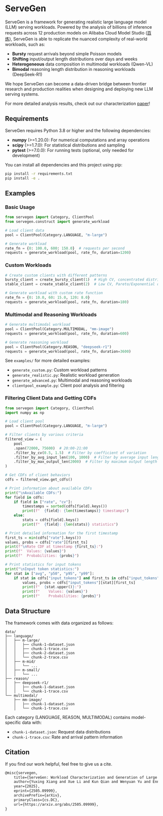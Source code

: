 # ServeGen

ServeGen is a framework for generating realistic large language model (LLM) serving workloads.
Powered by the analysis of billions of inference requests across 12 production models on Alibaba Cloud Model Studio ([百炼](https://www.aliyun.com/product/bailian)), ServeGen is able to replicate the nuanced complexity of real-world workloads, such as:

+ **Bursty** request arrivals beyond simple Poisson models
+ **Shifting** input/output length distributions over days and weeks
+ **Heterogeneous** data composition in multimodal workloads (Qwen-VL)
+ **Bimodal** reasoning length distribution in reasoning workloads (DeepSeek-R1)

We hope ServeGen can become a data-driven bridge between frontier research and production realities when designing and deploying new LLM serving systems.

For more detailed analysis results, check out our characterization [paper](https://www.arxiv.org/abs/2505.09999)!


## Requirements

ServeGen requires Python 3.8 or higher and the following dependencies:

- **numpy** (>=1.20.0): For numerical computations and array operations
- **scipy** (>=1.7.0): For statistical distributions and sampling
- **pytest** (>=7.0.0): For running tests (optional, only needed for development)

You can install all dependencies and this project using pip:

```bash
pip install -r requirements.txt
pip install -e .
```

## Examples

### Basic Usage

```python
from servegen import Category, ClientPool
from servegen.construct import generate_workload

# Load client data
pool = ClientPool(Category.LANGUAGE, "m-large")

# Generate workload
rate_fn = {0: 100.0, 600: 150.0}  # requests per second
requests = generate_workload(pool, rate_fn, duration=1200)
```

### Custom Workloads

```python
# Create custom clients with different patterns
bursty_client = create_bursty_client(1)  # High CV, concentrated distributions
stable_client = create_stable_client(2)  # Low CV, Pareto/Exponential distributions

# Generate workload with custom rate function
rate_fn = {0: 10.0, 60: 15.0, 120: 8.0}
requests = generate_workload(pool, rate_fn, duration=180)
```

### Multimodal and Reasoning Workloads

```python
# Generate multimodal workload
pool = ClientPool(Category.MULTIMODAL, "mm-image")
requests = generate_workload(pool, rate_fn, duration=600)

# Generate reasoning workload
pool = ClientPool(Category.REASON, "deepseek-r1")
requests = generate_workload(pool, rate_fn, duration=3600)
```

See `examples/` for more detailed examples:
- `generate_custom.py`: Custom workload patterns
- `generate_realistic.py`: Realistic workload generation
- `generate_advanced.py`: Multimodal and reasoning workloads
- `clientpool_example.py`: Client pool analysis and filtering

### Filtering Client Data and Getting CDFs

```python
from servegen import Category, ClientPool
import numpy as np

# Load client pool
pool = ClientPool(Category.LANGUAGE, "m-large")

# Filter clients by various criteria
filtered_view = (
    pool
    .span(72000, 75600)  # 20:00-21:00
    .filter_by_cv(0.5, 1.5)  # Filter by coefficient of variation
    .filter_by_avg_input_len(100, 1000)  # Filter by average input length
    .filter_by_max_output_len(2000)  # Filter by maximum output length
)

# Get CDFs of client behaviors
cdfs = filtered_view.get_cdfs()

# Print information about available CDFs
print("\nAvailable CDFs:")
for field in cdfs:
    if field in ["rate", "cv"]:
        timestamps = sorted(cdfs[field].keys())
        print(f"  {field}: {len(timestamps)} timestamps")
    else:
        stats = cdfs[field].keys()
        print(f"  {field}: {len(stats)} statistics")

# Print detailed information for the first timestamp
first_ts = min(cdfs["rate"].keys())
values, probs = cdfs["rate"][first_ts]
print(f"\nRate CDF at timestamp {first_ts}:")
print(f"  Values: {values}")
print(f"  Probabilities: {probs}")

# Print statistics for input tokens
print("\nInput token statistics:")
for stat in ["avg", "p50", "p95", "p99"]:
    if stat in cdfs["input_tokens"] and first_ts in cdfs["input_tokens"][stat]:
        values, probs = cdfs["input_tokens"][stat][first_ts]
        print(f"  {stat.upper()}:")
        print(f"    Values: {values}")
        print(f"    Probabilities: {probs}")
```

## Data Structure

The framework comes with data organized as follows:

```
data/
├── language/
│   ├── m-large/
│   │   ├── chunk-1-dataset.json
│   │   ├── chunk-1-trace.csv
│   │   ├── chunk-2-dataset.json
│   │   └── chunk-2-trace.csv
│   ├── m-mid/
│   │   └── ...
│   ├── m-small/
│   │   └── ...
├── reason/
│   ├── deepseek-r1/
│   │   ├── chunk-1-dataset.json
│   │   └── chunk-1-trace.csv
└── multimodal/
    ├── mm-image/
    │   ├── chunk-1-dataset.json
    │   └── chunk-1-trace.csv
```

Each category (LANGUAGE, REASON, MULTIMODAL) contains model-specific data with:
- `chunk-i-dataset.json`: Request data distributions
- `chunk-i-trace.csv`: Rate and arrival pattern information


## Citation

If you find our work helpful, feel free to give us a cite.

```txt
@misc{servegen,
    title={ServeGen: Workload Characterization and Generation of Large Language Model Serving in Production}, 
    author={Yuxing Xiang and Xue Li and Kun Qian and Wenyuan Yu and Ennan Zhai and Xin Jin},
    year={2025},
    eprint={2505.09999},
    archivePrefix={arXiv},
    primaryClass={cs.DC},
    url={https://arxiv.org/abs/2505.09999}, 
}
```
